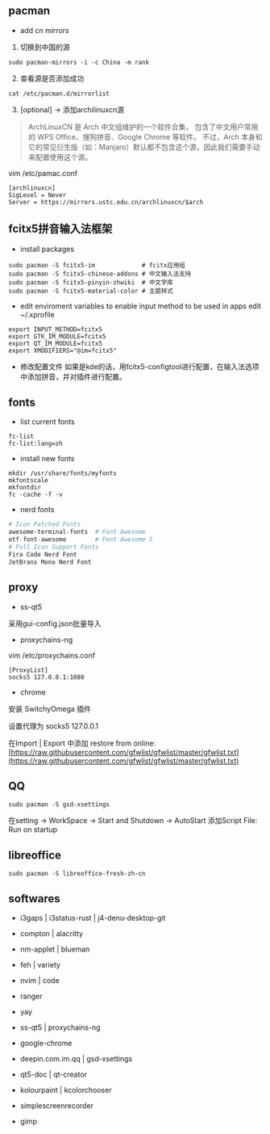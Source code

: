 ## pacman

+ add cn mirrors

1. 切换到中国的源
```shell
sudo pacman-mirrors -i -c China -m rank
```

2. 查看源是否添加成功
```shell
cat /etc/pacman.d/mirrorlist
```

3. [optional] → 添加archilinuxcn源
> ArchLinuxCN 是 Arch 中文组维护的一个软件合集，
包含了中文用户常用的 WPS Office、搜狗拼音、Google Chrome 等软件。
不过，Arch 本身和它的常见衍生版（如：Manjaro）默认都不包含这个源，因此我们需要手动来配置使用这个源。

vim /etc/pamac.conf
```
[archlinuxcn]
SigLevel = Never
Server = https://mirrors.ustc.edu.cn/archlinuxcn/$arch
```

## fcitx5拼音输入法框架

+ install packages
```shell
sudo pacman -S fcitx5-im             # fcitx应用组
sudo pacman -S fcitx5-chinese-addons # 中文输入法支持
sudo pacman -S fcitx5-pinyin-zhwiki  # 中文字库
sudo pacman -S fcitx5-material-color # 主题样式
```

+ edit enviroment variables to enable input method to be used in apps
edit ~/.xprofile
```shell
export INPUT_METHOD=fcitx5
export GTK_IM_MODULE=fcitx5
export QT_IM_MODULE=fcitx5
export XMODIFIERS="@im=fcitx5"
```

+ 修改配置文件
如果是kde的话，用fcitx5-configtool进行配置，在输入法选项中添加拼音，并对插件进行配置。

## fonts

+ list current fonts
```shell
fc-list
fc-list:lang=zh
```

+ install new fonts
```shell
mkdir /usr/share/fonts/myfonts
mkfontscale
mkfontdir
fc -cache -f -v
```

+ nerd fonts
```python
# Icon Patched Fonts
awesome-terminal-fonts  # Font Awesome
otf-font-awesome        # Font Awesome 5
# Full Icon Support Fonts
Fira Code Nerd Font
JetBrans Mono Nerd Font
```

## proxy

+ ss-qt5

采用gui-config.json批量导入

+ proxychains-ng

vim /etc/proxychains.conf

```
[ProxyList]
socks5 127.0.0.1:1080
```

+ chrome

安装 SwitchyOmega 插件

设置代理为 socks5 127.0.0.1

在Import | Export 中添加 restore from online: 
[https://raw.githubusercontent.com/gfwlist/gfwlist/master/gfwlist.txt](https://raw.githubusercontent.com/gfwlist/gfwlist/master/gfwlist.txt)

## QQ

```shell
sudo pacman -S gsd-xsettings
```

在setting → WorkSpace → Start and Shutdown → AutoStart
添加Script File: Run on startup

## libreoffice

```shell
sudo pacman -S libreoffice-fresh-zh-cn
```

## softwares

+ i3gaps | i3status-rust | j4-denu-desktop-git

+ compton | alacritty

+ nm-applet | blueman

+ feh | variety

+ nvim | code

+ ranger

+ yay

+ ss-qt5 | proxychains-ng

+ google-chrome

+ deepin.com.im.qq | gsd-xsettings

+ qt5-doc | qt-creator

+ kolourpaint | kcolorchooser

+ simplescreenrecorder

+ gimp

